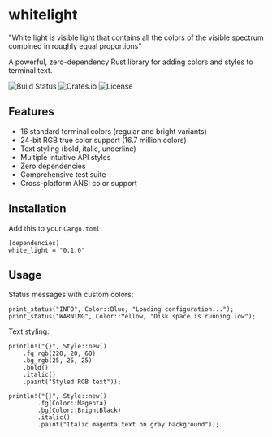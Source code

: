 # whitelight

"White light is visible light that contains all the colors of the visible spectrum combined in roughly equal proportions"

A powerful, zero-dependency Rust library for adding colors and styles to terminal text.

![Build Status](https://img.shields.io/badge/build-passing-brightgreen)
![Crates.io](https://img.shields.io/badge/crates.io-v0.1.0-blue)
![License](https://img.shields.io/badge/license-MIT-blue)

## Features

- 16 standard terminal colors (regular and bright variants)
- 24-bit RGB true color support (16.7 million colors)
- Text styling (bold, italic, underline)
- Multiple intuitive API styles
- Zero dependencies
- Comprehensive test suite
- Cross-platform ANSI color support

## Installation

Add this to your `Cargo.toml`:

```
[dependencies]
white_light = "0.1.0"
```


## Usage

Status messages with custom colors:

```
print_status("INFO", Color::Blue, "Loading configuration...");
print_status("WARNING", Color::Yellow, "Disk space is running low");
```

Text styling:

```
println!("{}", Style::new()
    .fg_rgb(220, 20, 60)  
    .bg_rgb(25, 25, 25)   
    .bold()
    .italic()
    .paint("Styled RGB text"));

println!("{}", Style::new()
        .fg(Color::Magenta)
        .bg(Color::BrightBlack)
        .italic()
        .paint("Italic magenta text on gray background"));
```